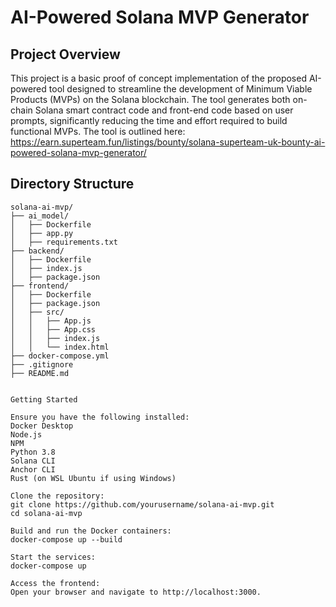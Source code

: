 # AI-Powered Solana MVP Generator

## Project Overview

This project is a basic proof of concept implementation of the proposed AI-powered tool designed to streamline the development of Minimum Viable Products (MVPs) on the Solana blockchain. The tool generates both on-chain Solana smart contract code and front-end code based on user prompts, significantly reducing the time and effort required to build functional MVPs. The tool is outlined here: https://earn.superteam.fun/listings/bounty/solana-superteam-uk-bounty-ai-powered-solana-mvp-generator/

## Directory Structure

```plaintext
solana-ai-mvp/
├── ai_model/
│   ├── Dockerfile
│   ├── app.py
│   ├── requirements.txt
├── backend/
│   ├── Dockerfile
│   ├── index.js
│   ├── package.json
├── frontend/
│   ├── Dockerfile
│   ├── package.json
│   ├── src/
│   │   ├── App.js
│   │   ├── App.css
│   │   ├── index.js
│   │   └── index.html
├── docker-compose.yml
├── .gitignore
├── README.md


Getting Started

Ensure you have the following installed:
Docker Desktop
Node.js
NPM
Python 3.8
Solana CLI
Anchor CLI
Rust (on WSL Ubuntu if using Windows)

Clone the repository:
git clone https://github.com/yourusername/solana-ai-mvp.git
cd solana-ai-mvp

Build and run the Docker containers:
docker-compose up --build

Start the services:
docker-compose up

Access the frontend:
Open your browser and navigate to http://localhost:3000.